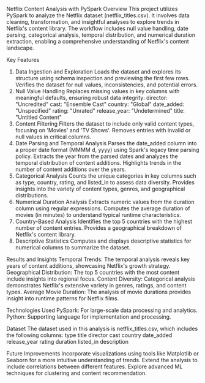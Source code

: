 Netflix Content Analysis with PySpark
Overview
This project utilizes PySpark to analyze the Netflix dataset (netflix_titles.csv). It involves data cleaning, transformation, and insightful analyses to explore trends in Netflix's content library. The workflow includes null value handling, date parsing, categorical analysis, temporal distribution, and numerical duration extraction, enabling a comprehensive understanding of Netflix's content landscape.

Key Features
1. Data Ingestion and Exploration
Loads the dataset and explores its structure using schema inspection and previewing the first few rows.
Verifies the dataset for null values, inconsistencies, and potential errors.
2. Null Value Handling
Replaces missing values in key columns with meaningful defaults, ensuring robust data integrity:
director: "Uncredited"
cast: "Ensemble Cast"
country: "Global"
date_added: "Unspecified"
rating: "Unrated"
release_year: "Undetermined"
title: "Untitled Content"
3. Content Filtering
Filters the dataset to include only valid content types, focusing on 'Movies' and 'TV Shows'.
Removes entries with invalid or null values in critical columns.
4. Date Parsing and Temporal Analysis
Parses the date_added column into a proper date format (MMMM d, yyyy) using Spark's legacy time parsing policy.
Extracts the year from the parsed dates and analyzes the temporal distribution of content additions.
Highlights trends in the number of content additions over the years.
5. Categorical Analysis
Counts the unique categories in key columns such as type, country, rating, and listed_in to assess data diversity.
Provides insights into the variety of content types, genres, and geographical distributions.
6. Numerical Duration Analysis
Extracts numeric values from the duration column using regular expressions.
Computes the average duration of movies (in minutes) to understand typical runtime characteristics.
7. Country-Based Analysis
Identifies the top 5 countries with the highest number of content entries.
Provides a geographical breakdown of Netflix's content library.
8. Descriptive Statistics
Computes and displays descriptive statistics for numerical columns to summarize the dataset.


Results and Insights
Temporal Trends: The temporal analysis reveals key years of content additions, showcasing Netflix's growth strategy.
Geographical Distribution: The top 5 countries with the most content include insights into regional focus.
Content Diversity: Categorical analysis demonstrates Netflix's extensive variety in genres, ratings, and content types.
Average Movie Duration: The analysis of movie durations provides insight into runtime patterns for Netflix films.

Technologies Used
PySpark: For large-scale data processing and analytics.
Python: Supporting language for implementation and processing.

Dataset
The dataset used in this analysis is netflix_titles.csv, which includes the following columns:
type
title
director
cast
country
date_added
release_year
rating
duration
listed_in
description


Future Improvements
Incorporate visualizations using tools like Matplotlib or Seaborn for a more intuitive understanding of trends.
Extend the analysis to include correlations between different features.
Explore advanced ML techniques for clustering and content recommendation.